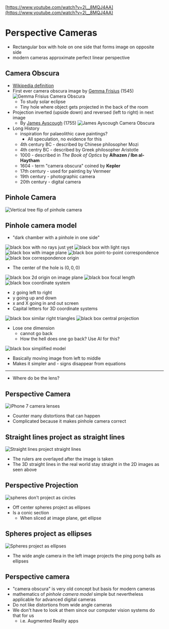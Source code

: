 [https://www.youtube.com/watch?v=2l__8MQJ4AA](https://www.youtube.com/watch?v=2l__8MQJ4AA)

# Perspective Cameras
- Rectangular box with hole on one side that forms image on opposite side
- modern cameras approximate perfect linear perspective

## Camera Obscura
- [Wikipedia definition](https://en.wikipedia.org/wiki/Camera_obscura)
- First ever camera obscura image by [Gemma Frisius](https://en.wikipedia.org/wiki/Gemma_Frisius) (1545)
![Gemma Frisius Camera Obscura](./images/gemma_frisius_camera_obscura.png)
  - To study solar eclipse
  - Tiny hole where object gets projected in the back of the room
- Projection inverted (upside down) and reversed (left to right) in next image
  - By [James Ayscough](https://en.wikipedia.org/wiki/James_Ayscough) (1755)
  ![James Ayscough Camera Obscura](./images/james_ayscough_camera_obscura.jpg)
- Long History
  - inspiration for palaeolithic cave paintings?
    - All speculation, no evidence for this
  - 4th century BC - described by Chinese philosopher Mozi
  - 4th centry BC - described by Greek philosopher Aristotle
  - 1000 - described in *The Book of Optics* by **Alhazen / Ibn al-Haytham**
  - 1604 - term "camera obscura" coined by **Kepler**
  - 17th century - used for painting by Vermeer
  - 19th century - photographic camera
  - 20th century - digital camera

## Pinhole Camera
![Vertical tree flip of pinhole camera](./images/tree_pinhole.png)

## Pinhole camera model
- "dark chamber with a pinhole in one side"

![black box with no rays just yet](./images/black_box_empty.png)
![black box with light rays](./images/black_box_light_rays.png)
![black box with image plane](./images/black_box_image_plane.png)
![black box point-to-point correspondence](./images/black_box_p_to_p_correspondence.png)
![black box correspondence origin](./images/black_box_correspondence_origin.png)
  - The center of the hole is $(0,0,0)$

![black box 2d origin on image plane](./images/black_box_2d_origin_on_image_plane.png)
![black box focal length](./images/black_box_focal_length.png)
![black box coordinate system](./images/black_box_z_coordinate_system.png)
  - z going left to right
  - y going up and down
  - x and X going in and out screen
  - Capital letters for 3D coordinate systems

![black box similar right triangles](./images/black_box_similar_right_triangles.png)
![black box central projection](./images/black_box_central_projection.png)
  - Lose one dimension
    - cannot go back
    - How the hell does one go back? Use AI for this?

![black box simplified model](./images/black_box_simplified_model.png)
  - Basically moving image from left to middle
  - Makes it simpler and - signs disappear from equations

___

- Where do be the lens?

## Perspective Camera

![iPhone 7 camera lenses](./images/iphone_7_camera_lenses.png)
  - Counter many distortions that can happen
  - Complicated because it makes pinhole camera correct

## Straight lines project as straight lines

![Straight lines project straight lines](./images/straight_lines_stay_straight.png)
  - The rulers are overlayed after the image is taken
  - The 3D straight lines in the real world stay straight in the 2D images as seen above

## Perspective Projection
![spheres don't project as circles](./images/spheres_dont_project_as_circles.png)
  - Off center spheres project as ellipses
  - Is a conic section
    - When sliced at image plane, get ellipse

## Spheres project as ellipses
![Spheres project as ellipses](./images/spheres_normal_and_wide_angle.png)
  - The wide angle camera in the left image projects the ping pong balls as ellipses

## Perspective camera
- "camera obscura" is very old concept but basis for modern cameras
- mathematics of *pinhole camera model* simple but nevertheless applicable for advanced digital cameras
- Do not like distortions from wide angle cameras
- We don't have to look at them since our computer vision systems do that for us
  - i.e. Augmented Reality apps
